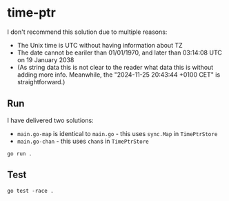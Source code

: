 # time-ptr

I don't recommend this solution due to multiple reasons:
* The Unix time is UTC without having information about TZ
* The date cannot be eariler than 01/01/1970, and later than 03:14:08 UTC on 19 January 2038
* (As string data this is not clear to the reader what data this is without adding more info. Meanwhile, the "2024-11-25 20:43:44 +0100 CET" is straightforward.)

## Run

I have delivered two solutions:
* `main.go-map` is identical to `main.go` - this uses `sync.Map` in `TimePtrStore`
* `main.go-chan` - this uses `chan`s in `TimePtrStore`

```
go run .
```

## Test

```
go test -race .
```
